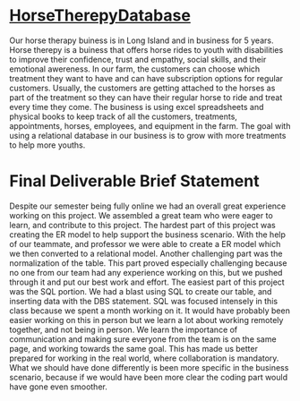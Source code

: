 # [HorseTherepyDatabase](https://drive.google.com/file/d/1TSZ8iCIlbLVcg-WGZXJ7WMYD5sZXXffH/view?usp=sharing)
Our horse therapy buiness is in Long Island and in business for 5 years. Horse therepy is a buiness that offers horse rides to youth with disabilities to improve their confidence, trust and empathy, social skills, and their emotional awereness. In our farm, the customers can choose which treatment they want to have and can have subscription options for regular customers. Usually, the customers are getting attached to the horses as part of the treatment so they can have their regular horse to ride and treat every time they come. The business is using excel spreadsheets and physical books to keep track of all the customers, treatments, appointments, horses, employees, and equipment in the farm. The goal with using a relational database in our business is to grow with more treatments to help more youths.


Final Deliverable Brief Statement 
=

Despite our semester being fully online we had an overall great experience working on this project. We assembled a great team who were eager to learn, and contribute to this project. The hardest part of this project was creating the ER model to help support the business scenario. With the help of our teammate, and professor we were able to create a ER model which we then converted to a relational model. Another challenging part was the normalization of the table. This part proved especially challenging because no one from our team had any experience working on this, but we pushed through it and put our best work and effort. The easiest part of this project was the SQL portion. We had a blast using SQL to create our table, and inserting data with the DBS statement. SQL was focused intensely in this class because we spent a month working on it. It would have probably been easier working on this in person but we learn a lot about working remotely together, and not being in person. We learn the importance of communication and making sure everyone from the team is on the same page, and working towards the same goal. This has made us better prepared for working in the real world, where collaboration is mandatory. What we should have done differently is been more specific in the business scenario, because if we would have been more clear the coding part would have gone even smoother. 


